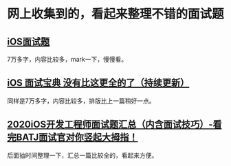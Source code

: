 # 网上收集到的，看起来整理不错的面试题

## [iOS面试题](https://www.jianshu.com/p/971865470673)
7万多字，内容比较多，mark一下，慢慢看。

## [iOS 面试宝典 没有比这更全的了（持续更新）](https://www.jianshu.com/p/3b7f3f596bcb)
同样是7万多字，内容比较多，排版比上一篇稍好一点。

## [2020iOS开发工程师面试题汇总（内含面试技巧）-看完BATJ面试官对你竖起大拇指！](https://www.jianshu.com/p/1de73c879d2e)


后面抽时间整理一下，汇总一篇比较全的，看起来方便。